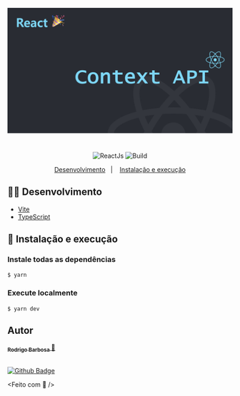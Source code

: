 <p align="center">
    <img
      alt="API Node"
      title="API Node"
      src="images/useContext.png"
    />
</p>

<h1></h1>

<p align="center">
  <img alt="ReactJs" src="https://img.shields.io/badge/ReactJs-%3E%3D%2018-green?style=flat-square" />
  <img alt="Build" src="https://img.shields.io/badge/build-passing-green?style=flat-square" />
</p>

<p align="center">
  <a href="#-desenvolvimento">Desenvolvimento</a>&nbsp;&nbsp;&nbsp;|&nbsp;&nbsp;&nbsp;
  <a href="#-Instalação-e-execução">Instalação e execução</a>
</p>


## 🧑‍🔧 Desenvolvimento

- [Vite](https://vitejs.dev/)
- [TypeScript](https://www.typescriptlang.org/)

## 🧩 Instalação e execução

### Instale todas as dependências
    $ yarn

### Execute localmente
    $ yarn dev


## Autor

<a href="https://www.linkedin.com/in/rodrigo-barbosa-7a1429157/">
 <sub>
    <b>Rodrigo Barbosa</b>
 </sub>
</a>
<a href="#" title="Rocket">🚀</a>

 <br />
 <br />

[![Github Badge](https://img.shields.io/github/followers/rodrigobarbosa12?style=social&link=https://github.com/rodrigobarbosa12)](https://github.com/rodrigobarbosa12)

<Feito com 💙 />
